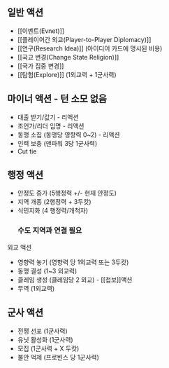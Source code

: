 
## 일반 액션
- [[이벤트(Evnet)]]
- [[플레이어간 외교(Player-to-Player Diplomacy)]]
- [[연구(Research Idea)]]  (아이디어 카드에 명시된 비용)
- [[국교 변경(Change State Religion)]] 
- [[국가 집중 변경]]
- [[탐험(Explore)]] (1외교력 + 1군사력)

## 마이너 액션 - 턴 소모 없음
- 대출 받기/값기 - 리액션
- 조언가/리더 임명 - 리액션
- 동맹 소집 (동맹당 영향력 0~2) - 리액션
- 인력 보충 (맨파워 3당 1군사력)
- Cut tie

## 행정 액션
- 안정도 증가 (5행정력 +/- 현재 안정도)
- 지역 개종 (2행정력 + 3두캇)
- 식민지화 (4 행정력/개척자)
  ### 수도 지역과 연결 필요
  
외교 액션
- 영향력 놓기 (영향력 당 1외교력 또는 3두캇)
- 동맹 결성 (1~3 외교력)
- 클레임 생성 (클레임당 2 외교) -  [[첩보]]액션
- 무역 (1외교력)

## 군사 액션
- 전쟁 선포 (1군사력)
- 유닛 활성화 (1군사력)
- 모집 (1군사력 + X 두캇)
- 불안 억제 (프로빈스 당 1군사력)
